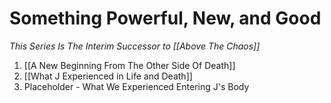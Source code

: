 # Something Powerful, New, and Good
*This Series Is The Interim Successor to [[Above The Chaos]]*  

1. [[A New Beginning From The Other Side Of Death]]   
2. [[What J Experienced in Life and Death]]   
3. Placeholder - What We Experienced Entering J's Body  

